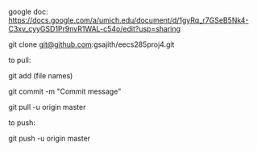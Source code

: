 google doc:  https://docs.google.com/a/umich.edu/document/d/1gyRq_r7GSeB5Nk4-C3xv_cyyGSD1Pr9nvR1WAL-c54o/edit?usp=sharing


git clone git@github.com:gsajith/eecs285proj4.git

to pull:

git add (file names)

git commit -m "Commit message"

git pull -u origin master

to push:

git push -u origin master
